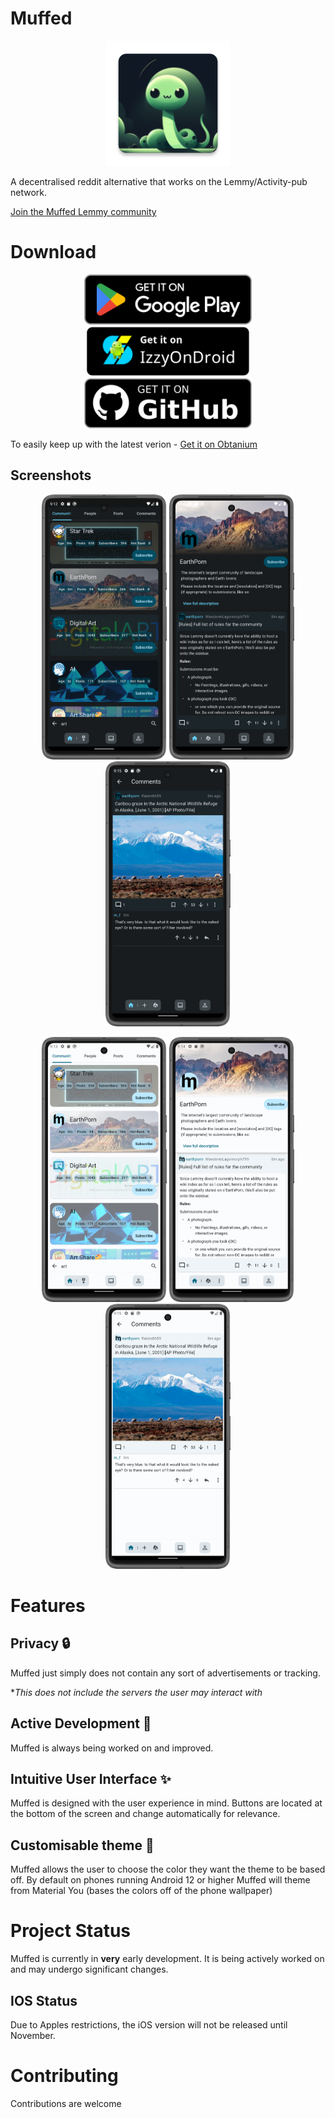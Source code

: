 # Muffed

<p align="center">
  <img src="android/app/src/main/res/mipmap-xxxhdpi/ic_launcher.webp" width="200">
</p>

A decentralised reddit alternative that works on the Lemmy/Activity-pub network.

[Join the Muffed Lemmy community](https://sh.itjust.works/c/muffed)

# Download

<div align="center">
<a href='https://play.google.com/store/apps/details?id=com.freshfieldreds.muffed&pcampaignid=pcampaignidMKT-Other-global-all-co-prtnr-py-PartBadge-Mar2515-1'>
    <img src='docs/assets/badges/google-play-badge.png' height="80"/>
  </a>
  <a href="https://apt.izzysoft.de/fdroid/index/apk/com.freshfieldreds.muffed/">
    <img src="docs/assets/badges/IzzyOnDroid.png" height="80">
  </a>
<a href="https://github.com/freshfieldreds/muffed/releases/latest">
    <img src="docs/assets/badges/github.png" height="80">
  </a>

</div>


To easily keep up with the latest verion - [Get it on Obtanium](https://github.com/ImranR98/Obtainium)

## Screenshots

<p align="center">
  <img src="docs/assets/screenshots/1_dark.png" width="200">
  <img src="docs/assets/screenshots/2_dark.png" width="200">
  <img src="docs/assets/screenshots/3_dark.png" width="200">
</p>
<p align="center">
  <img src="docs/assets/screenshots/1_light.png" width="200">
  <img src="docs/assets/screenshots/2_light.png" width="200">
  <img src="docs/assets/screenshots/3_light.png" width="200">
</p>

# Features

## Privacy 🔒

Muffed just simply does not contain any sort of advertisements or tracking.

**This does not include the servers the user may interact with*

## Active Development 💯

Muffed is always being worked on and improved.

## Intuitive User Interface ✨

Muffed is designed with the user experience in mind. Buttons are located at the bottom of the screen
and change automatically for relevance.

## Customisable theme 🎨

Muffed allows the user to choose the color they want the theme to be based off. By default on phones
running Android 12 or higher Muffed will theme from Material You (bases the colors off of the phone
wallpaper)

# Project Status

Muffed is currently in **very** early development. It is being actively worked on and may undergo
significant changes.

## IOS Status

Due to Apples restrictions, the iOS version will not be released until November.

# Contributing

Contributions are welcome
